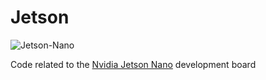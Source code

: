 # Jetson

![Jetson-Nano](https://developer.nvidia.com/sites/default/files/akamai/embedded/images/jetsonNano-2GB/Jetson_product_tiles_Devkit_pages-Jetson_Nano_2GB.jpg)

Code related to the [Nvidia Jetson Nano](https://developer.nvidia.com/embedded/jetson-nano-2gb-developer-kit) development board

